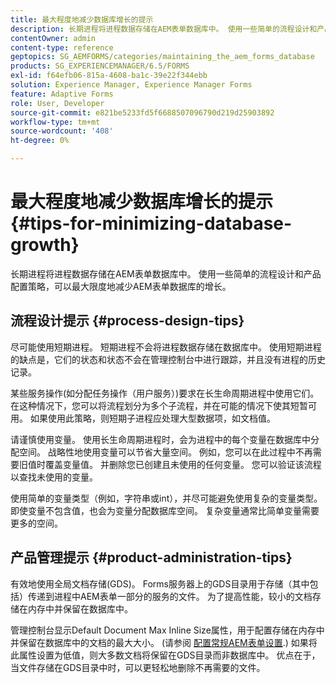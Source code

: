 ```yaml
---
title: 最大程度地减少数据库增长的提示
description: 长期进程将进程数据存储在AEM表单数据库中。 使用一些简单的流程设计和产品配置策略，可以最大限度地减少AEM表单数据库的增长。
contentOwner: admin
content-type: reference
geptopics: SG_AEMFORMS/categories/maintaining_the_aem_forms_database
products: SG_EXPERIENCEMANAGER/6.5/FORMS
exl-id: f64efb06-815a-4608-ba1c-39e22f344ebb
solution: Experience Manager, Experience Manager Forms
feature: Adaptive Forms
role: User, Developer
source-git-commit: e821be5233fd5f6688507096790d219d25903892
workflow-type: tm+mt
source-wordcount: '408'
ht-degree: 0%

---
```


# 最大程度地减少数据库增长的提示 {#tips-for-minimizing-database-growth}

长期进程将进程数据存储在AEM表单数据库中。 使用一些简单的流程设计和产品配置策略，可以最大限度地减少AEM表单数据库的增长。

## 流程设计提示 {#process-design-tips}

尽可能使用短期进程。 短期进程不会将进程数据存储在数据库中。 使用短期进程的缺点是，它们的状态和状态不会在管理控制台中进行跟踪，并且没有进程的历史记录。

某些服务操作(如分配任务操作（用户服务）)要求在长生命周期进程中使用它们。 在这种情况下，您可以将流程划分为多个子流程，并在可能的情况下使其短暂可用。 如果使用此策略，则短期子进程应处理大型数据项，如文档值。

请谨慎使用变量。 使用长生命周期进程时，会为进程中的每个变量在数据库中分配空间。 战略性地使用变量可以节省大量空间。 例如，您可以在此过程中不再需要旧值时覆盖变量值。 并删除您已创建且未使用的任何变量。 您可以验证该流程以查找未使用的变量。

使用简单的变量类型（例如，字符串或int），并尽可能避免使用复杂的变量类型。 即使变量不包含值，也会为变量分配数据库空间。 复杂变量通常比简单变量需要更多的空间。

## 产品管理提示 {#product-administration-tips}

有效地使用全局文档存储(GDS)。 Forms服务器上的GDS目录用于存储（其中包括）传递到进程中AEM表单一部分的服务的文件。 为了提高性能，较小的文档存储在内存中并保留在数据库中。

管理控制台显示Default Document Max Inline Size属性，用于配置存储在内存中并保留在数据库中的文档的最大大小。 (请参阅 [配置常规AEM表单设置](/help/forms/using/admin-help/configure-general-aem-forms-settings.md#configure-general-aem-forms-settings).) 如果将此属性设置为低值，则大多数文档将保留在GDS目录而非数据库中。 优点在于，当文件存储在GDS目录中时，可以更轻松地删除不再需要的文件。
